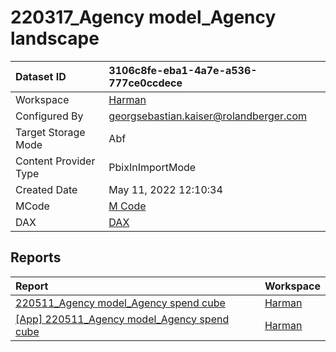 



# 220317_Agency model_Agency landscape

|Dataset ID|3106c8fe-eba1-4a7e-a536-777ce0ccdece|
| :--- | :--- |
|Workspace|[Harman](../Workspaces/Harman.md)|
|Configured By|georgsebastian.kaiser@rolandberger.com|
|Target Storage Mode|Abf|
|Content Provider Type|PbixInImportMode|
|Created Date|May 11, 2022 12:10:34|
|MCode|[M Code](./220317_Agency-model_Agency-landscape/mcode.md)|
|DAX|[DAX](./220317_Agency-model_Agency-landscape/dax.md)|

## Reports

|Report|Workspace|
| :--- | :--- |
|[220511_Agency model_Agency spend cube](../Reports/220511_Agency-model_Agency-spend-cube.md)|[Harman](../Workspaces/Harman.md)|
|[[App] 220511_Agency model_Agency spend cube](../Reports/[App]-220511_Agency-model_Agency-spend-cube.md)|[Harman](../Workspaces/Harman.md)|
